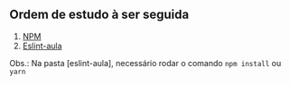 ## Ordem de estudo à ser seguida

1. [NPM](https://github.com/LucasAnselmoSilva12345/aprenda_JavaScript/tree/main/automacao-frontend/npm)
2. [Eslint-aula](https://github.com/LucasAnselmoSilva12345/aprenda_JavaScript/tree/main/automacao-frontend/eslint-aula)

Obs.: Na pasta [eslint-aula], necessário rodar o comando `npm install` ou `yarn`